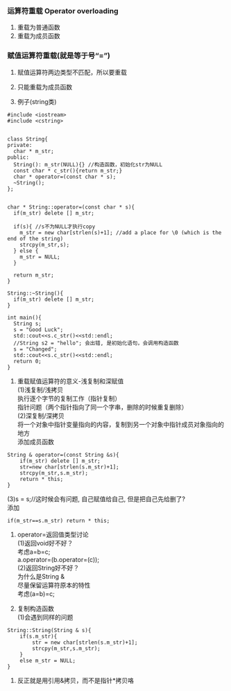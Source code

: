 ### 运算符重载 Operator overloading

1. 重载为普通函数
2. 重载为成员函数

### 赋值运算符重载\(就是等于号“=”\)

1. 赋值运算符两边类型不匹配，所以要重载
2. 只能重载为成员函数

3. 例子\(string类\)

```
#include <iostream>
#include <cstring>


class String{
private:
  char * m_str;
public:
  String(): m_str(NULL){} //构造函数，初始化str为NULL  
  const char * c_str(){return m_str;}
  char * operator=(const char * s);
  ~String();
};


char * String::operator=(const char * s){
  if(m_str) delete [] m_str;

  if(s){ //s不为NULL才执行copy  
    m_str = new char[strlen(s)+1]; //add a place for \0 (which is the end of the string)
    strcpy(m_str,s);
  } else {
    m_str = NULL;
  }

  return m_str;
}

String::~String(){
  if(m_str) delete [] m_str;
}

int main(){
  String s;
  s = "Good Luck";
  std::cout<<s.c_str()<<std::endl;
  //String s2 = "hello"; 会出错, 是初始化语句，会调用构造函数  
  s = "Changed";
  std::cout<<s.c_str()<<std::endl;
  return 0;
}
```

1. 重载赋值运算符的意义-浅复制和深赋值  
   \(1\)浅复制/浅拷贝  
   执行逐个字节的复制工作（指针复制）  
   指针问题（两个指针指向了同一个字串，删除的时候重复删除）  
   \(2\)深复制/深拷贝  
   将一个对象中指针变量指向的内容，复制到另一个对象中指针成员对象指向的地方  
   添加成员函数  

```
String & operator=(const String &s){  
    if(m_str) delete [] m_str;  
    str=new char[strlen(s.m_str)+1];  
    strcpy(m_str,s.m_str);  
    return * this;  
}  
```

\(3\)s = s;//这时候会有问题, 自己赋值给自己, 但是把自己先给删了?  
添加

```
if(m_str==s.m_str) return * this;
```

1. operator=返回值类型讨论  
   \(1\)返回void好不好？  
   考虑a=b=c;  
   a.operator=\(b.operator=\(c\)\);  
   \(2\)返回String好不好？  
   为什么是String &  
   尽量保留运算符原本的特性  
   考虑\(a=b\)=c;

2. 复制构造函数  
   \(1\)会遇到同样的问题

```
String::String(String & s){
    if(s.m_str){    
        str = new char[strlen(s.m_str)+1];    
        strcpy(m_str,s.m_str);    
    }    
    else m_str = NULL;    
}  
```

1. 反正就是用引用&拷贝，而不是指针\*拷贝咯



